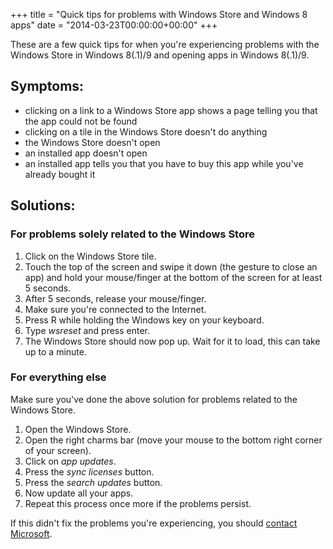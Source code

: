 +++
title = "Quick tips for problems with Windows Store and Windows 8 apps"
date = "2014-03-23T00:00:00+00:00"
+++

These are a few quick tips for when you're experiencing problems with the Windows Store in Windows 8(.1)/9 and opening apps in Windows 8(.1)/9.

## Symptoms:
  * clicking on a link to a Windows Store app shows a page telling you that the app could not be found
  * clicking on a tile in the Windows Store doesn't do anything
  * the Windows Store doesn't open
  * an installed app doesn't open
  * an installed app tells you that you have to buy this app while you've already bought it

## Solutions:

### For problems solely related to the Windows Store
  1. Click on the Windows Store tile.
  1. Touch the top of the screen and swipe it down (the gesture to close an app) and hold your mouse/finger at the bottom of the screen for at least 5 seconds.
  1. After 5 seconds, release your mouse/finger.
  1. Make sure you're connected to the Internet.
  1. Press R while holding the Windows key on your keyboard.
  1. Type *wsreset* and press enter.
  1. The Windows Store should now pop up. Wait for it to load, this can take up to a minute.

### For everything else
Make sure you've done the above solution for problems related to the Windows Store.

  1. Open the Windows Store.
  1. Open the right charms bar (move your mouse to the bottom right corner of your screen).
  1. Click on *app updates*.
  1. Press the *sync licenses* button.
  1. Press the *search updates* button.
  1. Now update all your apps.
  1. Repeat this process once more if the problems persist.

If this didn't fix the problems you're experiencing, you should [contact Microsoft](https://twitter.com/intent/tweet?text=@WindowsSupport%20).
